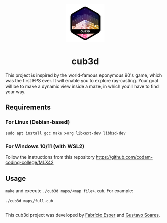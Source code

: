 <div align="center">
<a href="https://github.com/fesper-s/42-cub3d"><img height="120px" src="https://github.com/fesper-s/fesper-s/blob/main/src/42_badges/cub3dn.png"></a>

# cub3d
</div>

This project is inspired by the world-famous eponymous 90's game, which was the first FPS ever. It will enable you to explore ray-casting. Your goal will be to make a dynamic view inside a maze, in which you'll have to find your way. 

## Requirements
### For Linux (Debian-based)
```
sudo apt install gcc make xorg libxext-dev libbsd-dev
```

### For Windows 10/11 (with WSL2)
Follow the instructions from this repository https://github.com/codam-coding-college/MLX42

## Usage
`make` and execute `./cub3d maps/<map file>.cub`. For example:
```
./cub3d maps/full.cub
```

##

This cub3d project was developed by [Fabrício Esper](https://github.com/fesper-s) and [Gustavo Soares](https://github.com/Guga-melo).
